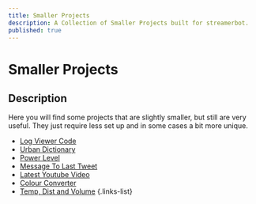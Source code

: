 ```yaml
---
title: Smaller Projects
description: A Collection of Smaller Projects built for streamerbot.
published: true
---
```


# Smaller Projects

## Description

Here you will find some projects that are slightly smaller, but still are very useful. They just require less set up and in some cases a bit more unique. 

* [Log Viewer Code]()
* [Urban Dictionary]()
* [Power Level](/extensions/power-level)
* [Message To Last Tweet](/extensions/message-link-to-latest-tweet)
* [Latest Youtube Video]()
* [Colour Converter](/exensions/hex-code-rgb-value-converter)
* [Temp, Dist and Volume](/extensions/temperature-distance-and-volume-converter)
{.links-list}
